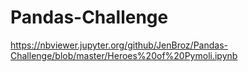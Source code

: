 # Pandas-Challenge
https://nbviewer.jupyter.org/github/JenBroz/Pandas-Challenge/blob/master/Heroes%20of%20Pymoli.ipynb
